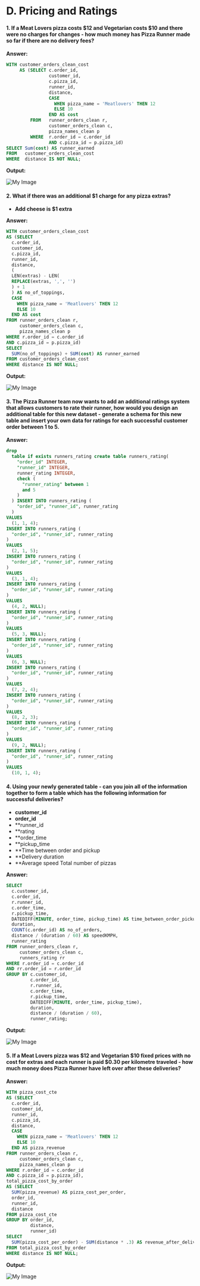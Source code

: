 # D. Pricing and Ratings

#### 1. If a Meat Lovers pizza costs $12 and Vegetarian costs $10 and there were no charges for changes - how much money has Pizza Runner made so far if there are no delivery fees?

**Answer:**

````sql
WITH customer_orders_clean_cost
     AS (SELECT c.order_id,
                customer_id,
                c.pizza_id,
                runner_id,
                distance,
                CASE
                  WHEN pizza_name = 'Meatlovers' THEN 12
                  ELSE 10
                END AS cost
         FROM   runner_orders_clean r,
                customer_orders_clean c,
                pizza_names_clean p
         WHERE  r.order_id = c.order_id
                AND c.pizza_id = p.pizza_id)
SELECT Sum(cost) AS runner_earned
FROM   customer_orders_clean_cost
WHERE  distance IS NOT NULL;
````

**Output:**

![My Image](D.images/sol1.png)

#### 2. What if there was an additional $1 charge for any pizza extras?
- **Add cheese is $1 extra**

**Answer:**

````sql
WITH customer_orders_clean_cost
AS (SELECT
  c.order_id,
  customer_id,
  c.pizza_id,
  runner_id,
  distance,
  (
  LEN(extras) - LEN(
  REPLACE(extras, ',', '')
  ) + 1
  ) AS no_of_toppings,
  CASE
    WHEN pizza_name = 'Meatlovers' THEN 12
    ELSE 10
  END AS cost
FROM runner_orders_clean r,
     customer_orders_clean c,
     pizza_names_clean p
WHERE r.order_id = c.order_id
AND c.pizza_id = p.pizza_id)
SELECT
  SUM(no_of_toppings) + SUM(cost) AS runner_earned
FROM customer_orders_clean_cost
WHERE distance IS NOT NULL;
````

**Output:**

![My Image](D.images/sol2.png)

#### 3. The Pizza Runner team now wants to add an additional ratings system that allows customers to rate their runner, how would you design an additional table for this new dataset - generate a schema for this new table and insert your own data for ratings for each successful customer order between 1 to 5.

**Answer:**

````sql
drop 
  table if exists runners_rating create table runners_rating(
    "order_id" INTEGER, 
    "runner_id" INTEGER, 
    runner_rating INTEGER, 
    check (
      "runner_rating" between 1 
      and 5
    )
  ) INSERT INTO runners_rating (
    "order_id", "runner_id", runner_rating
  ) 
VALUES 
  (1, 1, 4);
INSERT INTO runners_rating (
  "order_id", "runner_id", runner_rating
) 
VALUES 
  (2, 1, 5);
INSERT INTO runners_rating (
  "order_id", "runner_id", runner_rating
) 
VALUES 
  (3, 1, 4);
INSERT INTO runners_rating (
  "order_id", "runner_id", runner_rating
) 
VALUES 
  (4, 2, NULL);
INSERT INTO runners_rating (
  "order_id", "runner_id", runner_rating
) 
VALUES 
  (5, 3, NULL);
INSERT INTO runners_rating (
  "order_id", "runner_id", runner_rating
) 
VALUES 
  (6, 3, NULL);
INSERT INTO runners_rating (
  "order_id", "runner_id", runner_rating
) 
VALUES 
  (7, 2, 4);
INSERT INTO runners_rating (
  "order_id", "runner_id", runner_rating
) 
VALUES 
  (8, 2, 3);
INSERT INTO runners_rating (
  "order_id", "runner_id", runner_rating
) 
VALUES 
  (9, 2, NULL);
INSERT INTO runners_rating (
  "order_id", "runner_id", runner_rating
) 
VALUES 
  (10, 1, 4);

````


#### 4. Using your newly generated table - can you join all of the information together to form a table which has the following information for successful deliveries?
- **customer_id**
- **order_id**
- **runner_id
- **rating
- **order_time
- **pickup_time
- **Time between order and pickup
- **Delivery duration
- **Average speed
Total number of pizzas

**Answer:**

````sql
SELECT
  c.customer_id,
  c.order_id,
  r.runner_id,
  c.order_time,
  r.pickup_time,
  DATEDIFF(MINUTE, order_time, pickup_time) AS time_between_order_pickup,
  duration,
  COUNT(c.order_id) AS no_of_orders,
  distance / (duration / 60) AS speedKMPH,
  runner_rating
FROM runner_orders_clean r,
     customer_orders_clean c,
     runners_rating rr
WHERE r.order_id = c.order_id
AND rr.order_id = r.order_id
GROUP BY c.customer_id,
         c.order_id,
         r.runner_id,
         c.order_time,
         r.pickup_time,
         DATEDIFF(MINUTE, order_time, pickup_time),
         duration,
         distance / (duration / 60),
         runner_rating;
 ````

**Output:**

![My Image](D.images/sol4.png)

#### 5. If a Meat Lovers pizza was $12 and Vegetarian $10 fixed prices with no cost for extras and each runner is paid $0.30 per kilometre traveled - how much money does Pizza Runner have left over after these deliveries?

**Answer:**

````sql
WITH pizza_cost_cte
AS (SELECT
  c.order_id,
  customer_id,
  runner_id,
  c.pizza_id,
  distance,
  CASE
    WHEN pizza_name = 'Meatlovers' THEN 12
    ELSE 10
  END AS pizza_revenue
FROM runner_orders_clean r,
     customer_orders_clean c,
     pizza_names_clean p
WHERE r.order_id = c.order_id
AND c.pizza_id = p.pizza_id),
total_pizza_cost_by_order
AS (SELECT
  SUM(pizza_revenue) AS pizza_cost_per_order,
  order_id,
  runner_id,
  distance
FROM pizza_cost_cte
GROUP BY order_id,
         distance,
         runner_id)
SELECT
  SUM(pizza_cost_per_order) - SUM(distance * .3) AS revenue_after_delivery
FROM total_pizza_cost_by_order
WHERE distance IS NOT NULL;
````

**Output:**

![My Image](D.images/sol5.png)

